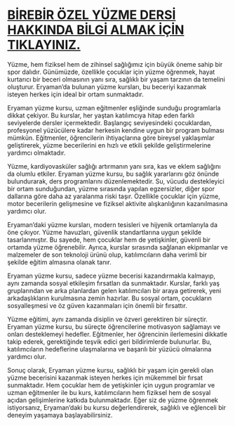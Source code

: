 <h1><a href="https://ankarayuzmedersi.com.tr/">BİREBİR ÖZEL YÜZME DERSİ HAKKINDA BİLGİ ALMAK İÇİN TIKLAYINIZ.</a></h1>


Yüzme, hem fiziksel hem de zihinsel sağlığımız için büyük öneme sahip bir spor dalıdır. Günümüzde, özellikle çocuklar için yüzme öğrenmek, hayat kurtarıcı bir beceri olmasının yanı sıra, sağlıklı bir yaşam tarzının da temelini oluşturur. Eryaman’da bulunan yüzme kursları, bu beceriyi kazanmak isteyen herkes için ideal bir ortam sunmaktadır.

Eryaman yüzme kursu, uzman eğitmenler eşliğinde sunduğu programlarla dikkat çekiyor. Bu kurslar, her yaştan katılımcıya hitap eden farklı seviyelerde dersler içermektedir. Başlangıç seviyesindeki çocuklardan, profesyonel yüzücülere kadar herkesin kendine uygun bir program bulması mümkün. Eğitmenler, öğrencilerin ihtiyaçlarına göre bireysel yaklaşımlar geliştirerek, yüzme becerilerini en hızlı ve etkili şekilde geliştirmelerine yardımcı olmaktadır.

Yüzme, kardiyovasküler sağlığı artırmanın yanı sıra, kas ve eklem sağlığını da olumlu etkiler. Eryaman yüzme kursu, bu sağlık yararlarını göz önünde bulundurarak, ders programlarını düzenlemektedir. Su, vücudu destekleyici bir ortam sunduğundan, yüzme sırasında yapılan egzersizler, diğer spor dallarına göre daha az yaralanma riski taşır. Özellikle çocuklar için yüzme, motor becerilerin gelişmesine ve fiziksel aktivite alışkanlığının kazanılmasına yardımcı olur.

Eryaman’daki yüzme kursları, modern tesisleri ve hijyenik ortamlarıyla da öne çıkıyor. Yüzme havuzları, güvenlik standartlarına uygun şekilde tasarlanmıştır. Bu sayede, hem çocuklar hem de yetişkinler, güvenli bir ortamda yüzme öğrenebilir. Ayrıca, kurslar sırasında sağlanan ekipmanlar ve malzemeler de son teknoloji ürünü olup, katılımcıların daha verimli bir şekilde eğitim almasına olanak tanır.

Eryaman yüzme kursu, sadece yüzme becerisi kazandırmakla kalmayıp, aynı zamanda sosyal etkileşim fırsatları da sunmaktadır. Kurslar, farklı yaş gruplarından ve arka planlardan gelen katılımcıları bir araya getirerek, yeni arkadaşlıkların kurulmasına zemin hazırlar. Bu sosyal ortam, çocukların sosyalleşmesi ve öz güven kazanmaları için önemli bir fırsattır.

Yüzme eğitimi, aynı zamanda disiplin ve özveri gerektiren bir süreçtir. Eryaman yüzme kursu, bu süreçte öğrencilerine motivasyon sağlamayı ve onları desteklemeyi hedefler. Eğitmenler, her öğrencinin ilerlemesini dikkatle takip ederek, gerektiğinde teşvik edici geri bildirimlerde bulunurlar. Bu, katılımcıların hedeflerine ulaşmalarına ve başarılı bir yüzücü olmalarına yardımcı olur.

Sonuç olarak, Eryaman yüzme kursu, sağlıklı bir yaşam için gerekli olan yüzme becerisini kazanmak isteyen herkes için mükemmel bir fırsat sunmaktadır. Hem çocuklar hem de yetişkinler için uygun programlar ve uzman eğitmenler ile bu kurs, katılımcıların hem fiziksel hem de sosyal açıdan gelişimlerine katkıda bulunmaktadır. Eğer siz de yüzme öğrenmek istiyorsanız, Eryaman’daki bu kursu değerlendirerek, sağlıklı ve eğlenceli bir deneyim yaşamaya başlayabilirsiniz.



